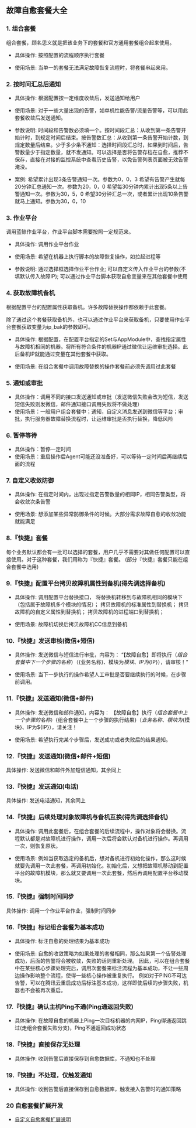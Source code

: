 ## 故障自愈套餐大全

### 1. 组合套餐

组合套餐，顾名思义就是把该业务下的套餐和官方通用套餐组合起来使用。

-  具体操作:
按照配置的流程顺序执行套餐

-  使用场景:
当单一的套餐无法满足故障恢复流程时，将套餐串起来用。

### 2. 按时间汇总后通知

- 具体操作:
根据配置按一定维度收敛后，发送通知给用户

- 使用场景:
对于一些大量出现的告警，如单机性能告警/流量告警等，可以用此套餐收敛后发送通知。

- 参数说明:
时间段和告警数必须填一个。按时间段汇总：从收到第一条告警开始计时，到规定时间后结束。按告警数汇总：从收到第一条告警开始计数，到规定数量后结束。少于多少条不通知：选择时间段汇总时，如果到时间后，告警数量少于指定数量，就不发通知。可以选择是否将告警存档在自愈，推荐不保存，直接在对接的监控系统中查看历史告警，以免告警列表页面被无效告警淹没。

- 案例:
希望累计出现3条告警通知一次。参数为0，0，3
希望有告警产生就每20分钟汇总通知一次。参数为20，0，0
希望每30分钟内累计出现5条以上告警通知一次。参数为30，5，0
希望30分钟汇总一次，或者累计出现10条告警就马上通知。参数为30，0，10

### 3. 作业平台

调用蓝鲸作业平台，作业平台脚本需要按照一定规范来。

- 具体操作:
调用作业平台作业

- 使用场景:
希望在机器上执行脚本的故障恢复操作，如拉起进程等

- 参数说明:
通过选择框选择作业平台作业;
可以自定义传入作业平台的参数(不填默认传入故障IP);
可以通过作业平台脚本获取自愈变量来在其他套餐中使用


### 4. 获取故障机备机

根据配置平台的配置属性获取备机。许多故障替换操作都依赖于此套餐。

除了通过这个套餐获取备机外，也可以通过作业平台来获取备机，只要使用作业平台套餐获取变量为ip_bak的参数即可。

- 具体操作:
根据配置，在配置平台指定的Set与AppModule中，查找指定属性与故障机相同的机器。将所有符合条件的机器IP通过微信让运维审批选择。此后备机IP就能通过变量在其他套餐中获取。

- 使用场景:
在组合套餐中调用故障替换的操作套餐前必须先调用过此套餐

### 5. 通知或审批

- 具体操作：调用不同的接口发送通知或审批（发送微信失败会改为短信，发送短信失败则发微信，邮件通知接口调用失败将不做处理）
- 使用场景：一般用户组合套餐中；通知，自定义消息发送到微信等平台；审批，执行服务器故障替换流程时，让运维审批是否执行替换，降低风险

### 6. 暂停等待

- 具体操作：暂停一定时间
- 使用场景：重启操作后Agent可能还没准备好，可以等待一定时间后再继续后面的流程

### 7. 自定义收敛防御

- 具体操作:
在指定时间内，出现过指定告警数量的相同IP，相同告警类型，将会收敛次条告警

- 使用场景:
想添加某些异常防御条件的时候。大部分需求故障自愈的收敛功能就能满足


### 8.『快捷』套餐

每个业务默认都会有一批可以选择的套餐，用户几乎不需要对其做任何配置可以直接使用。对于这种套餐，我们用称为『快捷』套餐。
(部分『快捷』套餐只能在组合套餐中选用)

### 9.『快捷』配置平台拷贝故障机属性到备机(得先调选择备机)

- 具体操作:
调用配置平台替换接口，
将替换机转移到与故障机相同的模块下（包括属于故障机多个模块的情况）；
拷贝故障机的标准属性到替换机；
拷贝故障机的自定义属性到替换机；
拷贝故障机的进程端口到替换机；

- 使用场景:
故障机切换后拷贝故障机CC信息到备机


### 10.『快捷』发送审核(微信+短信)

- 具体操作:
发送微信与短信进行审批，内容为：
“【故障自愈】即将执行（${组合套餐中下一个步骤的名称}）（${业务名称}、模块为${模块}、IP为${IP}），请审核！”

- 使用场景:
当下一步执行的操作希望人工审批是否要继续执行的时候，在步骤前调用。

### 11.『快捷』发送通知(微信+邮件)

- 具体操作:
发送微信和邮件通知，内容为：
【故障自愈】执行（${组合套餐中上一个步骤的名称}）${组合套餐中上一个步骤的执行结果}（${业务名称}、模块为${模块}、IP为${IP}），请关注！

- 使用场景:
希望执行完某个步骤后，发送成功或者失败后的结果通知。

### 12.『快捷』发送通知(微信+邮件+短信)

具体操作:
发送微信和邮件外加短信通知，其余同上
### 13.『快捷』发送通知(电话)

具体操作:
发送电话通知，其余同上

### 14.『快捷』后续处理对象故障机与备机互换(得先调选择备机)

- 具体操作:
调用此套餐后，在组合套餐的后续流程中，操作对象将会替换。流程默认都是对故障机进行操作，调用一次后将会默认对备机进行操作。再调用一次，则恢复原状。

- 使用场景:
例如当获取选定的备机后，想对备机进行初始化操作，那么这时候就要先调用一次此套餐，再调用初始化。初始化后，又想把故障机移动到配置平台的故障机模块，那么就又要调用一次此套餐，然后再调用配置平台移动模块。


### 15.『快捷』强制时间同步

具体操作:
调用一个作业平台作业，强制时间同步
### 16.『快捷』标记组合套餐为基本成功

- 具体操作:
标注自愈的处理结果为基本成功

- 使用场景:
自愈的收敛策略为如果处理的套餐相同，那么如果第一个告警处理成功，后面的告警将会被收敛，失败的话则重新处理。
因此，可以在组合套餐中在某些核心步骤处理完后，调用次套餐来标注流程为基本成功，不让一些周边操作影响整个流程，使得一些核心操作被重复执行。
例如对于PING不可达告警，可以在腾讯云重启成功后标注基本成功，这样即使后续的步骤失败，机器也不会被再次重启。

### 17.『快捷』确认主机Ping不通(Ping通返回失败)
- 具体操作:
在故障自愈的机器上Ping一次目标机器的内网IP，Ping得通返回跳过(走组合套餐失败分支)，Ping不通返回成功状态

### 18.『快捷』直接保存无处理
- 具体操作:
收到告警后直接保存到自愈数据库，不通知也不处理

### 19.『快捷』不处理，仅触发通知

- 具体操作:
收到告警后直接保存到自愈数据库，触发接入告警时的通知策略

### 20 自愈套餐扩展开发
* [自定义自愈套餐扩展说明](solution_extension.md)


